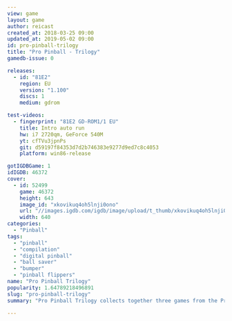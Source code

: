 ```yaml
---
view: game
layout: game
author: reicast
created_at: 2018-03-25 09:00
updated_at: 2019-05-02 09:00
id: pro-pinball-trilogy
title: "Pro Pinball - Trilogy"
gamedb-issue: 0

releases:
  - id: "81E2"
    region: EU
    version: "1.100"
    discs: 1
    medium: gdrom

test-videos:
  - fingerprint: "81E2 GD-ROM1/1 EU"
    title: Intro auto run
    hw: i7 2720qm, GeForce 540M
    yt: cfTVu3jpnPs
    git: d59197f84353d7d2b746383e9277d9ed7c8c4053
    platform: win86-release

gotIGDBGame: 1
idIGDB: 46372
cover:
  - id: 52499
    game: 46372
    height: 643
    image_id: "xkovikuq4oh5lnji0ono"
    url: "//images.igdb.com/igdb/image/upload/t_thumb/xkovikuq4oh5lnji0ono.jpg"
    width: 640
categories:
  - "Pinball"
tags:
  - "pinball"
  - "compilation"
  - "digital pinball"
  - "ball saver"
  - "bumper"
  - "pinball flippers"
name: "Pro Pinball Trilogy"
popularity: 1.64789218496891
slug: "pro-pinball-trilogy"
summary: "Pro Pinball Trilogy collects together three games from the Pro Pinball series on one disc."

---
```

